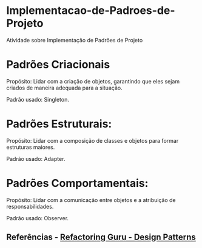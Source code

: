 # Implementacao-de-Padroes-de-Projeto
Atividade sobre Implementação de Padrões de Projeto

# Padrões Criacionais
Propósito: Lidar com a criação de objetos, garantindo que eles sejam criados de maneira adequada para a situação.

Padrão usado: Singleton.

# Padrões Estruturais:
Propósito: Lidar com a composição de classes e objetos para formar estruturas maiores.

Padrão usado: Adapter.

# Padrões Comportamentais:
Propósito: Lidar com a comunicação entre objetos e a atribuição de responsabilidades.

Padrão usado: Observer.

## Referências - [Refactoring Guru - Design Patterns](https://refactoring.guru/pt-br/design-patterns)
